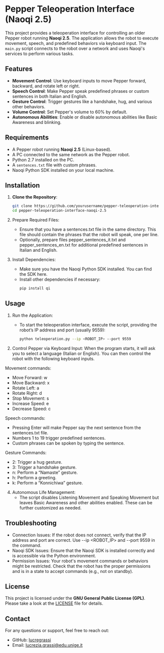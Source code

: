 # Pepper Teleoperation Interface (Naoqi 2.5)

This project provides a teleoperation interface for controlling an older Pepper robot running **Naoqi 2.5**. The application allows the robot to execute movement, speech, and predefined behaviors via keyboard input. The `main.py` script connects to the robot over a network and uses Naoqi's services to perform various tasks.

## Features

- **Movement Control**: Use keyboard inputs to move Pepper forward, backward, and rotate left or right.
- **Speech Control**: Make Pepper speak predefined phrases or custom sentences in both Italian and English.
- **Gesture Control**: Trigger gestures like a handshake, hug, and various other behaviors.
- **Volume Control**: Set Pepper's volume to 60% by default.
- **Autonomous Abilities**: Enable or disable autonomous abilities like Basic Awareness and blinking.

## Requirements

- A Pepper robot running **Naoqi 2.5** (Linux-based).
- A PC connected to the same network as the Pepper robot.
- Python 2.7 installed on the PC.
- A `sentences.txt` file with custom phrases.
- Naoqi Python SDK installed on your local machine.

## Installation

1. **Clone the Repository**:
   ```bash
   git clone https://github.com/yourusername/pepper-teleoperation-interface-naoqi-2.5.git
   cd pepper-teleoperation-interface-naoqi-2.5
   ```
   
2. Prepare Required Files:
    * Ensure that you have a sentences.txt file in the same directory. This file should contain the phrases that the robot will speak, one per line.
    * Optionally, prepare files pepper_sentences_it.txt and pepper_sentences_en.txt for additional predefined sentences in Italian and English.

3. Install Dependencies:
    * Make sure you have the Naoqi Python SDK installed. You can find the SDK here.
    * Install other dependencies if necessary:
	    ```bash
	    pip install qi
	    ```
   
## Usage

1. Run the Application:
    * To start the teleoperation interface, execute the script, providing the robot’s IP address and port (usually 9559):
	    ```bash
	    python teleoperation.py --ip <ROBOT_IP> --port 9559
	    ```

3. Control Pepper via Keyboard Input:
When the program starts, it will ask you to select a language (Italian or English). You can then control the robot with the following keyboard inputs.

Movement commands:
* Move Forward: w
* Move Backward: x
* Rotate Left: a
* Rotate Right: d
* Stop Movement: s
* Increase Speed: e
* Decrease Speed: c

Speech commands:
* Pressing Enter will make Pepper say the next sentence from the sentences.txt file.
* Numbers 1 to 19 trigger predefined sentences.
* Custom phrases can be spoken by typing the sentence.

Gesture Commands:
* 2: Trigger a hug gesture.
* 3: Trigger a handshake gesture.
* n: Perform a “Namaste” gesture.
* h: Perform a greeting.
* k: Perform a “Konnichiwa” gesture.

4. Autonomous Life Management:
   * The script disables Listening Movement and Speaking Movement but leaves Basic Awareness and other abilities enabled. These can be further customized as needed.

## Troubleshooting
   * Connection Issues: If the robot does not connect, verify that the IP address and port are correct. Use --ip <ROBOT_IP> and --port 9559 in the command.
   * Naoqi SDK Issues: Ensure that the Naoqi SDK is installed correctly and is accessible via the Python environment.
   * Permission Issues: Your robot's movement commands or behaviors might be restricted. Check that the robot has the proper permissions and is in a state to accept commands (e.g., not on standby).

## License

This project is licensed under the **GNU General Public License (GPL)**. Please take a look at the [LICENSE](LICENSE) file for details.

## Contact

For any questions or support, feel free to reach out:
  * GitHub: [lucregrassi](https://github.com/lucregrassi)
  * Email: lucrezia.grassi@edu.unige.it


